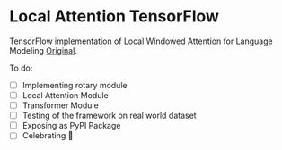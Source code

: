# Local Attention TensorFlow
TensorFlow implementation of Local Windowed Attention for Language Modeling [Original](https://github.com/lucidrains/local-attention/).

To do:

- [ ] Implementing rotary module
- [ ] Local Attention Module
- [ ] Transformer Module
- [ ] Testing of the framework on real world dataset
- [ ] Exposing as PyPI Package
- [ ] Celebrating :gift_heart:
